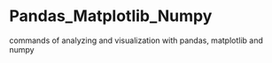# Pandas_Matplotlib_Numpy
commands of analyzing and visualization with pandas, matplotlib and numpy
